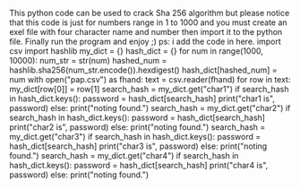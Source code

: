 This python code can be used to crack Sha 256 algorithm but please notice that this code is just for numbers range in 1 to 1000 and you must create an exel file with four character name and number then import it to the python file. Finally run the program and enjoy ;)
ps: i add the code in here.
import csv
import hashlib
my_dict = {}
hash_dict = {}
for num in range(1000, 10000):
    num_str = str(num)
    hashed_num = hashlib.sha256(num_str.encode()).hexdigest()
    hash_dict[hashed_num] = num
with open("pap.csv") as fhand:
    text = csv.reader(fhand)
    for row in text:
        my_dict[row[0]] = row[1]
search_hash = my_dict.get("char1")
if search_hash in hash_dict.keys():
    password = hash_dict[search_hash]
    print("char1 is", password)
else:
    print("noting found.")
search_hash = my_dict.get("char2")
if search_hash in hash_dict.keys():
    password = hash_dict[search_hash]
    print("char2 is", password)
else:
    print("noting found.")
search_hash = my_dict.get("char3")
if search_hash in hash_dict.keys():
    password = hash_dict[search_hash]
    print("char3 is", password)
else:
    print("noting found.")
search_hash = my_dict.get("char4")
if search_hash in hash_dict.keys():
    password = hash_dict[search_hash]
    print("char4 is", password)
else:
    print("noting found.")
